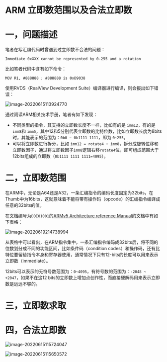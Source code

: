 # ARM 立即数范围以及合法立即数

# 一，问题描述

笔者在写汇编代码时曾遇到过立即数不合法的问题：

`Immediate 0xXXX cannot be represented by 0-255 and a rotation`

比如笔者代码中含有如下命令：

```assembly
MOV R1, #888888 ; #888888 is 0xD9038
```

使用RVDS（RealView Development Suite）编译器进行编译，则会报出如下错误：

![image-20220615113924770](C:/Users/10658/AppData/Roaming/Typora/typora-user-images/image-20220615113924770.png)

通过阅读ARM相关技术手册，笔者有如下发现：

- 不同类型的指令，其支持的立即数长度不一样，比如有的是 `imm12`，有的是 `imm8`和 `imm5`，其中12和5分别代表立即数的比特位数，比如立即数长度为8bits时，其能表示的范围为：`0b0 ~ 0b1111 1111`，即为 `0~255`。
- 可以将立即数进行拆分，比如 `imm12 = rotate4 + imm8`，拆分成旋转位移和立即数因子，通过将立即数因子`imm8`逻辑右移`rotate4`位，即可组成范围大于12bits组成的立即数（`0b1111 1111 1111=4095`）。

# 二，立即数范围

在ARM中，无论是A64还是A32，一条汇编指令的编码长度固定为32bits，在Thumb中为16bits，这就意味着不能将带有操作码（opcode）的汇编指令编译成任意的32bits的值。

在文档编号为`DDI01001`的[ARMv5 Architecture reference Manual](https://developer.arm.com/documentation/ddi0100/i/)的文档中有如下表格：

![image-20220619214738994](C:/Users/10658/AppData/Roaming/Typora/typora-user-images/image-20220619214738994.png)

从表格中可以看出，在ARM指令集中，一条汇编指令编码成32bits后，将不同的位数划分成不同的功能区间，比如条件码（condition codes）和操作码，还有比特位要留给指令本身和寄存器使用，通常情况下只有12-bits的长度可以用来表示立即数（immediate）。

12bits可以表示的无符号数范围为：`0~4095`，有符号数的范围为：`-2048 ~ +2047`，如果不在这12 bits的立即数上增加点创作性，而直接硬解码用来表示立即数是远远不够的。

# 三，立即数求取

# 四，合法立即数

![image-20220615115724047](C:/Users/10658/AppData/Roaming/Typora/typora-user-images/image-20220615115724047.png)

![image-20220615115650572](C:/Users/10658/AppData/Roaming/Typora/typora-user-images/image-20220615115650572.png)